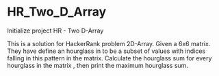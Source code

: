 # HR_Two_D_Array
Initialize project HR - Two D-Array

This is a solution for HackerRank problem 2D-Array. Given a 6x6 matrix.
They have define an hourglass in to be a subset of values with indices
falling in this pattern in the matrix. Calculate the hourglass sum for
every hourglass in the matrix , then print the maximum hourglass sum.
